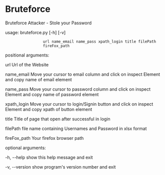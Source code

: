 # Bruteforce
Bruteforce Attacker - Stole your Password


usage: bruteforce.py [-h] [-v]

                     url name_email name_pass xpath_login title filePath
                     fireFox_path

positional arguments:

  url            Url of the Website
  
  name_email     Move your cursor to email column and click on inspect Element
                 and copy name of email element
                 
  name_pass      Move your cursor to password column and click on inspect
                 Element and copy name of password element
                 
  xpath_login    Move your cursor to login/Signin button and click on inspect
                 Element and copy xpath of button element
                 
  title          Title of page that open after successful in login
  
  filePath       file name containing Usernames and Password in xlsx format
  
  fireFox_path   Your firefox browser path
  

optional arguments:

  -h, --help     show this help message and exit
  
  -v, --version  show program's version number and exit
